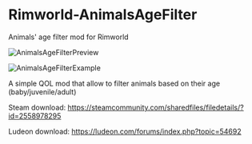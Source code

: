 # Rimworld-AnimalsAgeFilter
 Animals' age filter mod for Rimworld

![AnimalsAgeFilterPreview](https://i.imgur.com/PLWjR8V.png)

![AnimalsAgeFilterExample](https://i.imgur.com/QxpG5MO.png)

A simple QOL mod that allow to filter animals based on their age (baby/juvenile/adult)

Steam download: https://steamcommunity.com/sharedfiles/filedetails/?id=2558978295

Ludeon download: https://ludeon.com/forums/index.php?topic=54692
